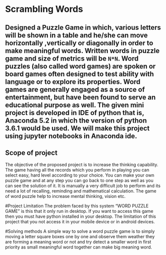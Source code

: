 # Scrambling Words
Designed a Puzzle Game in which, various letters will be shown in a table and he/she can move horizontally ,vertically or diagonally in order to make meaningful words.
Written words in puzzle game and size of metrics will be `N*N`.
Word puzzles (also called word games) are spoken or board games often designed to test ability with language or to explore its properties. Word games are generally engaged as a source of entertainment, but have been found to serve an educational purpose as well.
The given mini project is developed in IDE of python that is, Anaconda 5.2 in which the version of python 3.6.1 would be used. We will make this project using jupyter notebooks in Anaconda ide.
--- 
## Scope of project
The objective of the proposed project is to increase the thinking capability.
The game having all the records which you perform in playing you can select easy, hard level according to your choice. You can make your own puzzle game and at any step you can go back to one step as well as you can see the solution of it.
It is manually a very difficult job to perform and its need a lot of recalling, reminding and mathematical calculation. The game of word puzzle help to increase mental thinking, vision etc.

#Project Limitation
The problem faced by this system “WORD PUZZLE GAME” is this that it only run in desktop.
If you want to access this game then you must have python installed in your desktop. The limitation of this project that you not access it in your mobile device or in android devices.

#Solving methods
A simple way to solve a word puzzle game is to simply moving a letter square boxes one by one and observe them weather they are forming a meaning word or not and try detect a smaller word in first priority as small meaningful word together can make big meaning word.
